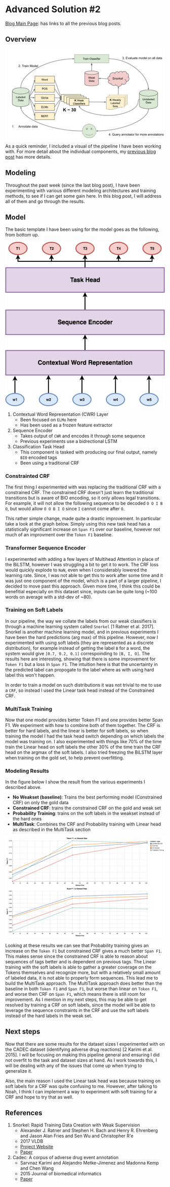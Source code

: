 # Advanced Solution #2

[Blog Main Page](README.md): has links to all the previous blog posts.

## Overview

![DPD figure](figures/dpd_pipeline.png)

As a quick reminder, I included a visual of the pipeline I have been working with. For more detail about the individual components, my [previous blog post](blog_8.md) has more details.

## Modeling

Throughout the past week (since the last blog post), I have been experimenting with various different modeling architectures and training methods, to see if I can get some gain here. In this blog post, I will address all of them and go through the results.

## Model

The basic template I have been using for the model goes as the following, from bottom up.

![Model Architecture](figures/model_arch.png)

1. Contextual Word Representation (CWR) Layer
    * Been focused on `ELMo` here
    * Has been used as a frozen feature extractor
2. Sequence Encoder
    * Takes output of `CWR` and encodes it through some sequence
    * Previous experiments use a bidrectional LSTM
3. Classification Task Head
    * This component is tasked with producing our final output, namely `BIO` encoded tags
    * Been using a traditional CRF

### Constrainted CRF

The first thing I experimented with was replacing the traditional CRF with a constrained CRF. The constrained CRF doesn't just learn the traditional transitions but is aware of BIO encoding, so it only allows legal transitions. For example, it will not allow the following sequence to be decoded `O O I B O`, but would allow `O O B I O` since `I` cannot come after `O`.

This rather simple change, made quite a drastic improvement. In particular take a look at the graph below. Simply using this new task head has a statistically significant increase on `Span F1` over our baseline, however not much of an improvment over the `Token F1` baseline.

### Transformer Sequence Encoder

I experimented with adding a few layers of Multihead Attention in place of the BiLSTM, however I was struggling a bit to get it to work. The CRF loss would quickly explode to `NaN`, even when I considerably lowered the learning rate. Since, I was not able to get this to work after some time and it was just one component of the model, which is a part of a larger pipeline, I decided to move past this approach. Given more time, I think this could be benefitial especially on this dataset since, inputs can be quite long (~100 words on average with a std-dev of ~80).

### Training on Soft Labels

In our pipeline, the way we collate the labels from our weak classifiers is through a machine learning system called `Snorkel` [1 Ratner et al. 2017]. Snorkel is another machine learning model, and in previous experiments I have been the hard predictions (arg max) of this pipeline. However, now I experimented with using soft labels (they are represented as a discrete distribution), for example instead of getting the label `B` for a word, the system would give `[0.7, 0.2, 0.1]` correspoinding to `[B, I, O]`. The results here are interesting, showing that there is some improvement for `Token F1` but a loss in `Span F1`. The intuition here is that the uncertainty in the predicted label can propogate to the label where as with using hard label this won't happen.

In order to train a model on such distributions it was not trivial to me to use a `CRF`, so instead I used the Linear task head instead of the Constrained CRF.

### MultiTask Training

Now that one model provides better Token F1 and one provides better Span F1. We experiment with how to combine both of them together. The CRF is better for hard labels, and the linear is better for soft labels, so when training the model I had the task head switch depending on which labels the model was training on. I also experimented with things like 70% of the time train the Linear head on soft labels the other 30% of the time train the CRF head on the argmax of the soft labels. I also tried freezing the BiLSTM layer when training on the gold set, to help prevent overfitting.

### Modeling Results

In the figure below I show the result from the various experiments I described above.

* **No Weakset (baseline)**: Trains the best performing model (Constrained CRF) on only the gold data
* **Constrained CRF**: trains the constrained CRF on the gold and weak set
* **Probability Training**: trains on the soft labels in the weakset instead of the hard ones
* **MultiTask**: Combines the CRF and Probability training with Linear head as described in the MultiTask section

![results](figures/blog_9_result.png)

Looking at these results we can see that Probability training gives an increase on the `Token F1` but constrained CRF gives a much better `Span F1`. This makes sense since the constrained CRF is able to reason about sequences of tags better and is dependent on previous tags. The Linear training with the soft labels is able to gather a greater coverage on the Tokens themselves and recognize more, but with a relatively small amount of labeled data, it is not able to properly form sequences. This lead me to build the MultiTask approach. The MultiTask approach does better than the baseline in both `Token F1` and `Span F1`, but worse than linear on `Token F1`, and worse then CRF on `Span F1`, which means there is still room for improvement. As I mention in my next steps, this may be able to get resolved by training a CRF on soft labels, since the model will be able to leverage the sequence constraints in the CRF and use the soft labels instead of the hard labels in the weak set.

## Next steps

Now that there are some results for the dataset sizes I experimented with on the CADEC dataset (identifying adverse drug reactions) [2 Karimi et al. 2015]. I will be focusing on making this pipeline general and ensuring I did not overfit to the task and dataset sizes at hand. As I work towards this, I will be dealing with any of the issues that come up when trying to generalize it.

Also, the main reason I used the Linear task head was because training on soft labels for a CRF was quite confusing to me. However, after talking to Noah, I think I can implement a way to experiment with soft training for a CRF and hope to try that as well.

## References

1. Snorkel: Rapid Training Data Creation with Weak Supervision
    - Alexander J. Ratner and Stephen H. Bach and Henry R. Ehrenberg and Jason Alan Fries and Sen Wu and Christopher R'e
    - 2017 VLDB
    - [Project Website](https://hazyresearch.github.io/snorkel/)
    - [Paper](https://arxiv.org/abs/1711.10160)
2. Cadec: A corpus of adverse drug event annotation
    - Sarvnaz Karimi and Alejandro Metke-Jimenez and Madonna Kemp and Chen Wang
    - 2015 Journal of biomedical informatics
    - [Paper](https://www.ncbi.nlm.nih.gov/pubmed/25817970)
